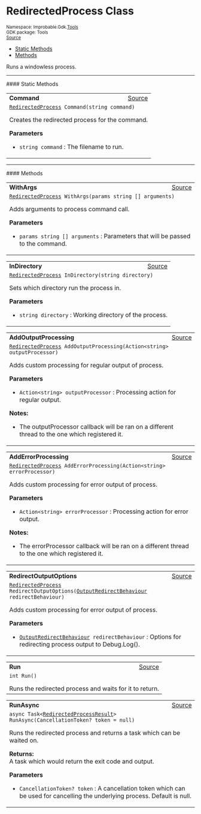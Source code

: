 
# RedirectedProcess Class
<sup>
Namespace: Improbable.Gdk.<a href="{{urlRoot}}/api/tools-index">Tools</a><br/>
GDK package: Tools<br/>
<a href="https://www.github.com/spatialos/gdk-for-unity/blob/0.2.4/workers/unity/Packages/com.improbable.gdk.tools/RedirectedProcess.cs/#L51">Source</a>
<style>
a code {
                    padding: 0em 0.25em!important;
}
code {
                    background-color: #ffffff!important;
}
</style>
</sup>
<nav id="pageToc" class="page-toc"><ul><li><a href="#static-methods">Static Methods</a>
<li><a href="#methods">Methods</a>
</ul></nav>

</p>



<p>Runs a windowless process. </p>











</p>
<hr style="width:100%; border-top-color:#d8d8d8" />
#### Static Methods


</p>




<table width="100%">
    <tr>
        <td style="border-right:none"><b>Command</b></td>
        <td style="border-left:none; text-align:right"><a href="https://www.github.com/spatialos/gdk-for-unity/blob/0.2.4/workers/unity/Packages/com.improbable.gdk.tools/RedirectedProcess.cs/#L67">Source</a></td>
    </tr>
    <tr>
        <td colspan="2">
<code><a href="{{urlRoot}}/api/tools/redirected-process">RedirectedProcess</a> Command(string command)</code></p>
Creates the redirected process for the command. 


</p>

<b>Parameters</b>

<ul>
<li><code>string command</code> : The filename to run.</li>
</ul>





</td>
    </tr>
</table>





</p>
<hr style="width:100%; border-top-color:#d8d8d8" />
#### Methods


</p>




<table width="100%">
    <tr>
        <td style="border-right:none"><b>WithArgs</b></td>
        <td style="border-left:none; text-align:right"><a href="https://www.github.com/spatialos/gdk-for-unity/blob/0.2.4/workers/unity/Packages/com.improbable.gdk.tools/RedirectedProcess.cs/#L77">Source</a></td>
    </tr>
    <tr>
        <td colspan="2">
<code><a href="{{urlRoot}}/api/tools/redirected-process">RedirectedProcess</a> WithArgs(params string [] arguments)</code></p>
Adds arguments to process command call. 


</p>

<b>Parameters</b>

<ul>
<li><code>params string [] arguments</code> : Parameters that will be passed to the command.</li>
</ul>





</td>
    </tr>
</table>


<table width="100%">
    <tr>
        <td style="border-right:none"><b>InDirectory</b></td>
        <td style="border-left:none; text-align:right"><a href="https://www.github.com/spatialos/gdk-for-unity/blob/0.2.4/workers/unity/Packages/com.improbable.gdk.tools/RedirectedProcess.cs/#L87">Source</a></td>
    </tr>
    <tr>
        <td colspan="2">
<code><a href="{{urlRoot}}/api/tools/redirected-process">RedirectedProcess</a> InDirectory(string directory)</code></p>
Sets which directory run the process in. 


</p>

<b>Parameters</b>

<ul>
<li><code>string directory</code> : Working directory of the process.</li>
</ul>





</td>
    </tr>
</table>


<table width="100%">
    <tr>
        <td style="border-right:none"><b>AddOutputProcessing</b></td>
        <td style="border-left:none; text-align:right"><a href="https://www.github.com/spatialos/gdk-for-unity/blob/0.2.4/workers/unity/Packages/com.improbable.gdk.tools/RedirectedProcess.cs/#L101">Source</a></td>
    </tr>
    <tr>
        <td colspan="2">
<code><a href="{{urlRoot}}/api/tools/redirected-process">RedirectedProcess</a> AddOutputProcessing(Action&lt;string&gt; outputProcessor)</code></p>
Adds custom processing for regular output of process. 


</p>

<b>Parameters</b>

<ul>
<li><code>Action&lt;string&gt; outputProcessor</code> : Processing action for regular output.</li>
</ul>



</p>

<b>Notes:</b>

<ul>
<li>The outputProcessor callback will be ran on a different thread to the one which registered it. </li>
</ul>




</td>
    </tr>
</table>


<table width="100%">
    <tr>
        <td style="border-right:none"><b>AddErrorProcessing</b></td>
        <td style="border-left:none; text-align:right"><a href="https://www.github.com/spatialos/gdk-for-unity/blob/0.2.4/workers/unity/Packages/com.improbable.gdk.tools/RedirectedProcess.cs/#L115">Source</a></td>
    </tr>
    <tr>
        <td colspan="2">
<code><a href="{{urlRoot}}/api/tools/redirected-process">RedirectedProcess</a> AddErrorProcessing(Action&lt;string&gt; errorProcessor)</code></p>
Adds custom processing for error output of process. 


</p>

<b>Parameters</b>

<ul>
<li><code>Action&lt;string&gt; errorProcessor</code> : Processing action for error output.</li>
</ul>



</p>

<b>Notes:</b>

<ul>
<li>The errorProcessor callback will be ran on a different thread to the one which registered it. </li>
</ul>




</td>
    </tr>
</table>


<table width="100%">
    <tr>
        <td style="border-right:none"><b>RedirectOutputOptions</b></td>
        <td style="border-left:none; text-align:right"><a href="https://www.github.com/spatialos/gdk-for-unity/blob/0.2.4/workers/unity/Packages/com.improbable.gdk.tools/RedirectedProcess.cs/#L125">Source</a></td>
    </tr>
    <tr>
        <td colspan="2">
<code><a href="{{urlRoot}}/api/tools/redirected-process">RedirectedProcess</a> RedirectOutputOptions(<a href="{{urlRoot}}/api/tools/output-redirect-behaviour">OutputRedirectBehaviour</a> redirectBehaviour)</code></p>
Adds custom processing for error output of process. 


</p>

<b>Parameters</b>

<ul>
<li><code><a href="{{urlRoot}}/api/tools/output-redirect-behaviour">OutputRedirectBehaviour</a> redirectBehaviour</code> : Options for redirecting process output to Debug.Log().</li>
</ul>





</td>
    </tr>
</table>


<table width="100%">
    <tr>
        <td style="border-right:none"><b>Run</b></td>
        <td style="border-left:none; text-align:right"><a href="https://www.github.com/spatialos/gdk-for-unity/blob/0.2.4/workers/unity/Packages/com.improbable.gdk.tools/RedirectedProcess.cs/#L134">Source</a></td>
    </tr>
    <tr>
        <td colspan="2">
<code>int Run()</code></p>
Runs the redirected process and waits for it to return. 





</td>
    </tr>
</table>


<table width="100%">
    <tr>
        <td style="border-right:none"><b>RunAsync</b></td>
        <td style="border-left:none; text-align:right"><a href="https://www.github.com/spatialos/gdk-for-unity/blob/0.2.4/workers/unity/Packages/com.improbable.gdk.tools/RedirectedProcess.cs/#L168">Source</a></td>
    </tr>
    <tr>
        <td colspan="2">
<code>async Task&lt;<a href="{{urlRoot}}/api/tools/redirected-process-result">RedirectedProcessResult</a>&gt; RunAsync(CancellationToken? token = null)</code></p>
Runs the redirected process and returns a task which can be waited on. 
</p><b>Returns:</b></br>A task which would return the exit code and output.

</p>

<b>Parameters</b>

<ul>
<li><code>CancellationToken? token</code> : A cancellation token which can be used for cancelling the underlying process. Default is null.</li>
</ul>





</td>
    </tr>
</table>





